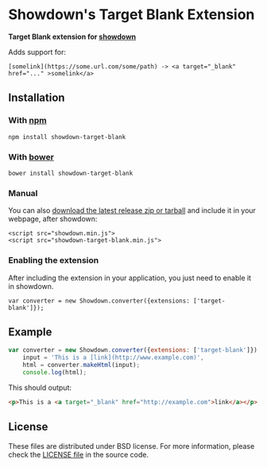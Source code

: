 Showdown's Target Blank Extension
==========================

**Target Blank extension for [showdown](https://github.com/showdownjs/showdown)**

Adds support for:

    [somelink](https://some.url.com/some/path) -> <a target="_blank" href="..." >somelink</a>

## Installation

### With [npm](http://npmjs.org)

    npm install showdown-target-blank

### With [bower](http://bower.io/)

    bower install showdown-target-blank

### Manual

You can also [download the latest release zip or tarball](https://github.com/cybercase/showdown-target-blank/releases) and include it in your webpage, after showdown:

    <script src="showdown.min.js">
    <script src="showdown-target-blank.min.js">

### Enabling the extension

After including the extension in your application, you just need to enable it in showdown.

    var converter = new Showdown.converter({extensions: ['target-blank']});

## Example

```javascript
var converter = new Showdown.converter({extensions: ['target-blank']}),
    input = 'This is a [link](http://www.example.com)',
    html = converter.makeHtml(input);
    console.log(html);
```

This should output:

```html
<p>This is a <a target="_blank" href="http://example.com">link</a></p>
```

## License
These files are distributed under BSD license. For more information, please check the [LICENSE file](https://github.com/cybercase/showdown-target-blank/blob/master/LICENSE) in the source code.

